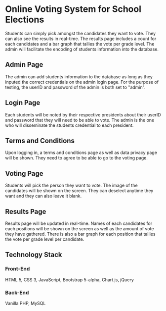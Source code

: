 # Online Voting System for School Elections

Students can simply pick amongst the candidates they want to vote. They can also see the results in real-time. The results page includes a count for each candidates and a bar graph that tallies the vote per grade level. The admin will facilitate the encoding of students information into the database. 

## Admin Page

The admin can add students information to the database as long as they inputed the correct credentials on the admin login page. For the purpose of testing, the userID and password of the admin is both set to "admin".

## Login Page

Each students will be noted by their respective presidents about their userID and password that they will need to be able to vote. The admin is the one who will disseminate the students credential to each president.

## Terms and Conditions

Upon logging in, a terms and conditions page as well as data privacy page will be shown. They need to agree to be able to go to the voting page.

## Voting Page

Students will pick the person they want to vote. The image of the candidates will be shown on the screen. They can deselect anytime they want and they can also leave it blank.

## Results Page

Results page will be updated in real-time. Names of each candidates for each positions will be shown on the screen as well as the amount of vote they have gathered. There is also a bar graph for each position that tallies the vote per grade level per candidate.

## Technology Stack

### Front-End
HTML 5, CSS 3, JavaScript, Bootstrap 5-alpha, Chart.js, jQuery

### Back-End
Vanilla PHP, MySQL
